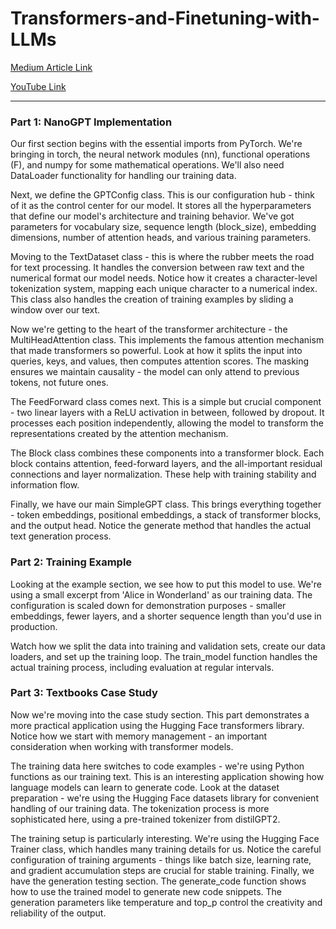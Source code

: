 # Transformers-and-Finetuning-with-LLMs

[Medium Article Link](https://medium.com/@saipraneethk181200/understanding-nanogpt-implementation-a-deep-dive-d032499c6bf9)

[YouTube Link](https://youtu.be/uC5kjEk6PuA)

---

### Part 1: NanoGPT Implementation

Our first section begins with the essential imports from PyTorch. We're bringing in torch, the neural network modules (nn), functional operations (F), and numpy for some mathematical operations. We'll also need DataLoader functionality for handling our training data.

Next, we define the GPTConfig class. This is our configuration hub - think of it as the control center for our model. It stores all the hyperparameters that define our model's architecture and training behavior. We've got parameters for vocabulary size, sequence length (block_size), embedding dimensions, number of attention heads, and various training parameters.

Moving to the TextDataset class - this is where the rubber meets the road for text processing. It handles the conversion between raw text and the numerical format our model needs. Notice how it creates a character-level tokenization system, mapping each unique character to a numerical index. This class also handles the creation of training examples by sliding a window over our text.

Now we're getting to the heart of the transformer architecture - the MultiHeadAttention class. This implements the famous attention mechanism that made transformers so powerful. Look at how it splits the input into queries, keys, and values, then computes attention scores. The masking ensures we maintain causality - the model can only attend to previous tokens, not future ones.

The FeedForward class comes next. This is a simple but crucial component - two linear layers with a ReLU activation in between, followed by dropout. It processes each position independently, allowing the model to transform the representations created by the attention mechanism.

The Block class combines these components into a transformer block. Each block contains attention, feed-forward layers, and the all-important residual connections and layer normalization. These help with training stability and information flow.

Finally, we have our main SimpleGPT class. This brings everything together - token embeddings, positional embeddings, a stack of transformer blocks, and the output head. Notice the generate method that handles the actual text generation process.

### Part 2: Training Example

Looking at the example section, we see how to put this model to use. We're using a small excerpt from 'Alice in Wonderland' as our training data. The configuration is scaled down for demonstration purposes - smaller embeddings, fewer layers, and a shorter sequence length than you'd use in production.

Watch how we split the data into training and validation sets, create our data loaders, and set up the training loop. The train_model function handles the actual training process, including evaluation at regular intervals.

### Part 3: Textbooks Case Study

Now we're moving into the case study section. This part demonstrates a more practical application using the Hugging Face transformers library. Notice how we start with memory management - an important consideration when working with transformer models.

The training data here switches to code examples - we're using Python functions as our training text. This is an interesting application showing how language models can learn to generate code.
Look at the dataset preparation - we're using the Hugging Face datasets library for convenient handling of our training data. The tokenization process is more sophisticated here, using a pre-trained tokenizer from distilGPT2.

The training setup is particularly interesting. We're using the Hugging Face Trainer class, which handles many training details for us. Notice the careful configuration of training arguments - things like batch size, learning rate, and gradient accumulation steps are crucial for stable training.
Finally, we have the generation testing section. The generate_code function shows how to use the trained model to generate new code snippets. The generation parameters like temperature and top_p control the creativity and reliability of the output.

